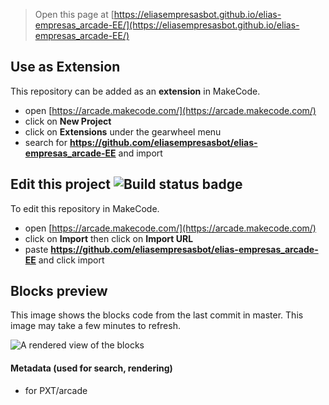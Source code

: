  


> Open this page at [https://eliasempresasbot.github.io/elias-empresas_arcade-EE/](https://eliasempresasbot.github.io/elias-empresas_arcade-EE/)

## Use as Extension

This repository can be added as an **extension** in MakeCode.

* open [https://arcade.makecode.com/](https://arcade.makecode.com/)
* click on **New Project**
* click on **Extensions** under the gearwheel menu
* search for **https://github.com/eliasempresasbot/elias-empresas_arcade-EE** and import

## Edit this project ![Build status badge](https://github.com/eliasempresasbot/elias-empresas-arcade-EE/workflows/MakeCode/badge.svg)

To edit this repository in MakeCode.

* open [https://arcade.makecode.com/](https://arcade.makecode.com/)
* click on **Import** then click on **Import URL**
* paste **https://github.com/eliasempresasbot/elias-empresas_arcade-EE** and click import

## Blocks preview

This image shows the blocks code from the last commit in master.
This image may take a few minutes to refresh.

![A rendered view of the blocks](https://github.com/eliasempresasbot/elias-empresas_arcade-EE/raw/master/.github/makecode/blocks.png)

#### Metadata (used for search, rendering)

* for PXT/arcade
<script src="https://makecode.com/gh-pages-embed.js"></script><script>makeCodeRender("{{ site.makecode.home_url }}", "{{ site.github.owner_name }}/{{ site.github.repository_name }}");</script>
